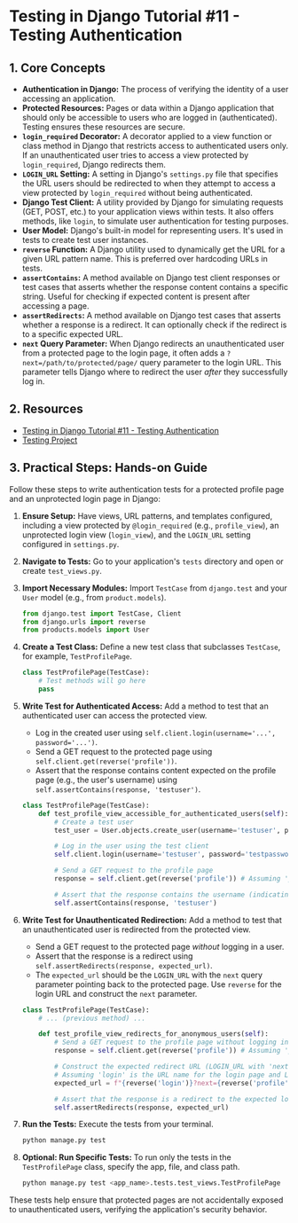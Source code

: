 # Testing in Django Tutorial #11 - Testing Authentication

## 1. Core Concepts

- **Authentication in Django:** The process of verifying the identity of a user accessing an application.
- **Protected Resources:** Pages or data within a Django application that should only be accessible to users who are logged in (authenticated). Testing ensures these resources are secure.
- **`login_required` Decorator:** A decorator applied to a view function or class method in Django that restricts access to authenticated users only. If an unauthenticated user tries to access a view protected by `login_required`, Django redirects them.
- **`LOGIN_URL` Setting:** A setting in Django's `settings.py` file that specifies the URL users should be redirected to when they attempt to access a view protected by `login_required` without being authenticated.
- **Django Test Client:** A utility provided by Django for simulating requests (GET, POST, etc.) to your application views within tests. It also offers methods, like `login`, to simulate user authentication for testing purposes.
- **User Model:** Django's built-in model for representing users. It's used in tests to create test user instances.
- **`reverse` Function:** A Django utility used to dynamically get the URL for a given URL pattern name. This is preferred over hardcoding URLs in tests.
- **`assertContains`:** A method available on Django test client responses or test cases that asserts whether the response content contains a specific string. Useful for checking if expected content is present after accessing a page.
- **`assertRedirects`:** A method available on Django test cases that asserts whether a response is a redirect. It can optionally check if the redirect is to a specific expected URL.
- **`next` Query Parameter:** When Django redirects an unauthenticated user from a protected page to the login page, it often adds a `?next=/path/to/protected/page/` query parameter to the login URL. This parameter tells Django where to redirect the user _after_ they successfully log in.

## 2. Resources

- [Testing in Django Tutorial #11 - Testing Authentication](https://youtu.be/LBuyGv3R0IY?si=iqHAFVDzOjnUXnfn)
- [Testing Project](./testing-project/)

## 3. Practical Steps: Hands-on Guide

Follow these steps to write authentication tests for a protected profile page and an unprotected login page in Django:

1.  **Ensure Setup:** Have views, URL patterns, and templates configured, including a view protected by `@login_required` (e.g., `profile_view`), an unprotected login view (`login_view`), and the `LOGIN_URL` setting configured in `settings.py`.
2.  **Navigate to Tests:** Go to your application's `tests` directory and open or create `test_views.py`.
3.  **Import Necessary Modules:** Import `TestCase` from `django.test` and your `User` model (e.g., from `product.models`).

    ```python
    from django.test import TestCase, Client
    from django.urls import reverse
    from products.models import User
    ```

4.  **Create a Test Class:** Define a new test class that subclasses `TestCase`, for example, `TestProfilePage`.

    ```python
    class TestProfilePage(TestCase):
        # Test methods will go here
        pass
    ```

5.  **Write Test for Authenticated Access:** Add a method to test that an authenticated user can access the protected view.

    - Log in the created user using `self.client.login(username='...', password='...')`.
    - Send a GET request to the protected page using `self.client.get(reverse('profile'))`.
    - Assert that the response contains content expected on the profile page (e.g., the user's username) using `self.assertContains(response, 'testuser')`.

    ```python
    class TestProfilePage(TestCase):
        def test_profile_view_accessible_for_authenticated_users(self):
            # Create a test user
            test_user = User.objects.create_user(username='testuser', password='testpassword')

            # Log in the user using the test client
            self.client.login(username='testuser', password='testpassword')

            # Send a GET request to the profile page
            response = self.client.get(reverse('profile')) # Assuming 'profile' is the URL name

            # Assert that the response contains the username (indicating successful access)
            self.assertContains(response, 'testuser')
    ```

6.  **Write Test for Unauthenticated Redirection:** Add a method to test that an unauthenticated user is redirected from the protected view.

    - Send a GET request to the protected page _without_ logging in a user.
    - Assert that the response is a redirect using `self.assertRedirects(response, expected_url)`.
    - The `expected_url` should be the `LOGIN_URL` with the `next` query parameter pointing back to the protected page. Use `reverse` for the login URL and construct the `next` parameter.

    ```python
    class TestProfilePage(TestCase):
        # ... (previous method) ...

        def test_profile_view_redirects_for_anonymous_users(self):
            # Send a GET request to the profile page without logging in
            response = self.client.get(reverse('profile')) # Assuming 'profile' is the URL name

            # Construct the expected redirect URL (LOGIN_URL with 'next' parameter)
            # Assuming 'login' is the URL name for the login page and LOGIN_URL is set accordingly
            expected_url = f"{reverse('login')}?next={reverse('profile')}"

            # Assert that the response is a redirect to the expected login URL
            self.assertRedirects(response, expected_url)
    ```

7.  **Run the Tests:** Execute the tests from your terminal.

    ```bash
    python manage.py test
    ```

8.  **Optional: Run Specific Tests:** To run only the tests in the `TestProfilePage` class, specify the app, file, and class path.

    ```bash
    python manage.py test <app_name>.tests.test_views.TestProfilePage
    ```

These tests help ensure that protected pages are not accidentally exposed to unauthenticated users, verifying the application's security behavior.
